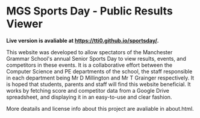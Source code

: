# MGS Sports Day - Public Results Viewer

**Live version is avaliable at https://tti0.github.io/sportsday/.**

This website was developed to allow spectators of the Manchester Grammar School's annual Senior Sports Day to view results, events, and competitors in these events. It is a collaborative effort between the Computer Science and PE departments of the school, the staff responsible in each department being Mr D Millington and Mr T Grainger respectively. It is hoped that students, parents and staff will find this website beneficial. It works by fetching score and competitor data from a Google Drive spreadsheet, and displaying it in an easy-to-use and clear fashion.

More deatails and license info about this project are avaliable in about.html.
